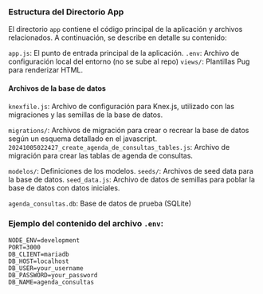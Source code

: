 ### Estructura del Directorio App

El directorio `app` contiene el código principal de la aplicación y archivos relacionados. A continuación, se describe en detalle su contenido:

`app.js`: El punto de entrada principal de la aplicación.
`.env`: Archivo de configuración local del entorno (no se sube al repo)
`views/`: Plantillas Pug para renderizar HTML.

  #### Archivos de la base de datos
`knexfile.js`: Archivo de configuración para Knex.js, utilizado con las migraciones y las semillas de la base de datos.

`migrations/`: Archivos de migración para crear o recrear la base de datos según un esquema detallado en el javascript.
`20241005022427_create_agenda_de_consultas_tables.js`: Archivo de migración para crear las tablas de agenda de consultas.

`modelos/`: Definiciones de los modelos.
`seeds/`: Archivos de seed data para la base de datos.
`seed_data.js`: Archivo de datos de semillas para poblar la base de datos con datos iniciales.

`agenda_consultas.db`: Base de datos de prueba (SQLite)


### Ejemplo del contenido del archivo `.env`:

```plaintext
NODE_ENV=development
PORT=3000
DB_CLIENT=mariadb
DB_HOST=localhost
DB_USER=your_username
DB_PASSWORD=your_password
DB_NAME=agenda_consultas
```

